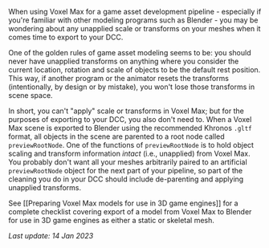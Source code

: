 When using Voxel Max for a game asset development pipeline - especially if you're familiar with other modeling programs such as Blender - you may be wondering about any unapplied scale or transforms on your meshes when it comes time to export to your DCC.

One of the golden rules of game asset modeling seems to be: you should never have unapplied transforms on anything where you consider the current location, rotation and scale of objects to be the default rest position.  This way, if another program or the animator resets the transforms (intentionally, by design or by mistake), you won't lose those transforms in scene space.

In short, you can't "apply" scale or transforms in Voxel Max; but for the purposes of exporting to your DCC, you also don't need to.  When a Voxel Max scene is exported to Blender using the recommended Khronos `.gltf` format, all objects in the scene are parented to a root node called `previewRootNode`.  One of the functions of `previewRootNode` is to hold object scaling and transform information _intact_ (i.e., unapplied) from Voxel Max.  You probably don't want all your meshes arbitrarily paired to an artificial `previewRootNode` object for the next part of your pipeline, so part of the cleaning you do in your DCC should include de-parenting and applying unapplied transforms.

See [[Preparing Voxel Max models for use in 3D game engines]] for a complete checklist covering export of a model from Voxel Max to Blender for use in 3D game engines as either a static or skeletal mesh.

_Last update: 14 Jan 2023_